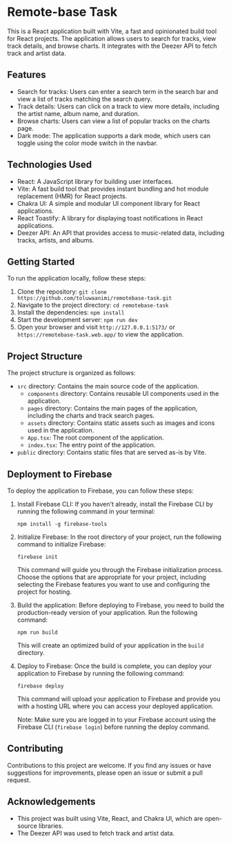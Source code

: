 # Remote-base Task

This is a React application built with Vite, a fast and opinionated build tool for React projects. The application allows users to search for tracks, view track details, and browse charts. It integrates with the Deezer API to fetch track and artist data.

## Features

- Search for tracks: Users can enter a search term in the search bar and view a list of tracks matching the search query.
- Track details: Users can click on a track to view more details, including the artist name, album name, and duration.
- Browse charts: Users can view a list of popular tracks on the charts page.
- Dark mode: The application supports a dark mode, which users can toggle using the color mode switch in the navbar.

## Technologies Used

- React: A JavaScript library for building user interfaces.
- Vite: A fast build tool that provides instant bundling and hot module replacement (HMR) for React projects.
- Chakra UI: A simple and modular UI component library for React applications.
- React Toastify: A library for displaying toast notifications in React applications.
- Deezer API: An API that provides access to music-related data, including tracks, artists, and albums.

## Getting Started

To run the application locally, follow these steps:

1. Clone the repository: `git clone https://github.com/toluwaanimi/remotebase-task.git`
2. Navigate to the project directory: `cd remotebase-task`
3. Install the dependencies: `npm install`
4. Start the development server: `npm run dev`
5. Open your browser and visit `http://127.0.0.1:5173/` or `https://remotebase-task.web.app/` to view the application.

## Project Structure

The project structure is organized as follows:

- `src` directory: Contains the main source code of the application.
    - `components` directory: Contains reusable UI components used in the application.
    - `pages` directory: Contains the main pages of the application, including the charts and track search pages.
    - `assets` directory: Contains static assets such as images and icons used in the application.
    - `App.tsx`: The root component of the application.
    - `index.tsx`: The entry point of the application.
- `public` directory: Contains static files that are served as-is by Vite.



## Deployment to Firebase

To deploy the application to Firebase, you can follow these steps:

1. Install Firebase CLI: If you haven't already, install the Firebase CLI by running the following command in your terminal:

   ```
   npm install -g firebase-tools
   ```

2. Initialize Firebase: In the root directory of your project, run the following command to initialize Firebase:

   ```
   firebase init
   ```

   This command will guide you through the Firebase initialization process. Choose the options that are appropriate for your project, including selecting the Firebase features you want to use and configuring the project for hosting.

3. Build the application: Before deploying to Firebase, you need to build the production-ready version of your application. Run the following command:

   ```
   npm run build
   ```

   This will create an optimized build of your application in the `build` directory.

4. Deploy to Firebase: Once the build is complete, you can deploy your application to Firebase by running the following command:

   ```
   firebase deploy
   ```

   This command will upload your application to Firebase and provide you with a hosting URL where you can access your deployed application.

   Note: Make sure you are logged in to your Firebase account using the Firebase CLI (`firebase login`) before running the deploy command.

## Contributing

Contributions to this project are welcome. If you find any issues or have suggestions for improvements, please open an issue or submit a pull request.

## Acknowledgements

- This project was built using Vite, React, and Chakra UI, which are open-source libraries.
- The Deezer API was used to fetch track and artist data.

